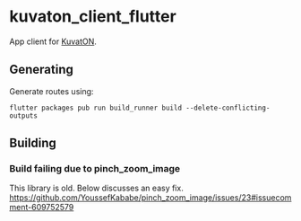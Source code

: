 # kuvaton_client_flutter

App client for [KuvatON](https://kuvaton.com/).

## Generating
Generate routes using:
```
flutter packages pub run build_runner build --delete-conflicting-outputs
```

## Building
### Build failing due to pinch_zoom_image
This library is old.  Below discusses an easy fix.
https://github.com/YoussefKababe/pinch_zoom_image/issues/23#issuecomment-609752579
